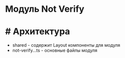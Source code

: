 # Модуль Not Verify

# # Архитектура
- shared - содержит Layout компоненты для модуля 
- not-verify...ts - основные файлы модуля
